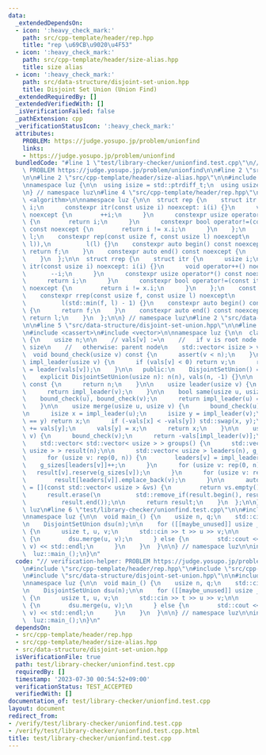 ```yaml
---
data:
  _extendedDependsOn:
  - icon: ':heavy_check_mark:'
    path: src/cpp-template/header/rep.hpp
    title: "rep \u69CB\u9020\u4F53"
  - icon: ':heavy_check_mark:'
    path: src/cpp-template/header/size-alias.hpp
    title: size alias
  - icon: ':heavy_check_mark:'
    path: src/data-structure/disjoint-set-union.hpp
    title: Disjoint Set Union (Union Find)
  _extendedRequiredBy: []
  _extendedVerifiedWith: []
  _isVerificationFailed: false
  _pathExtension: cpp
  _verificationStatusIcon: ':heavy_check_mark:'
  attributes:
    PROBLEM: https://judge.yosupo.jp/problem/unionfind
    links:
    - https://judge.yosupo.jp/problem/unionfind
  bundledCode: "#line 1 \"test/library-checker/unionfind.test.cpp\"\n// verification-helper:\
    \ PROBLEM https://judge.yosupo.jp/problem/unionfind\n\n#line 2 \"src/cpp-template/header/rep.hpp\"\
    \n\n#line 2 \"src/cpp-template/header/size-alias.hpp\"\n\n#include <cstddef>\n\
    \nnamespace luz {\n\n  using isize = std::ptrdiff_t;\n  using usize = std::size_t;\n\
    \n} // namespace luz\n#line 4 \"src/cpp-template/header/rep.hpp\"\n\n#include\
    \ <algorithm>\n\nnamespace luz {\n\n  struct rep {\n    struct itr {\n      usize\
    \ i;\n      constexpr itr(const usize i) noexcept: i(i) {}\n      void operator++()\
    \ noexcept {\n        ++i;\n      }\n      constexpr usize operator*() const noexcept\
    \ {\n        return i;\n      }\n      constexpr bool operator!=(const itr x)\
    \ const noexcept {\n        return i != x.i;\n      }\n    };\n    const itr f,\
    \ l;\n    constexpr rep(const usize f, const usize l) noexcept\n        : f(std::min(f,\
    \ l)),\n          l(l) {}\n    constexpr auto begin() const noexcept {\n     \
    \ return f;\n    }\n    constexpr auto end() const noexcept {\n      return l;\n\
    \    }\n  };\n\n  struct rrep {\n    struct itr {\n      usize i;\n      constexpr\
    \ itr(const usize i) noexcept: i(i) {}\n      void operator++() noexcept {\n \
    \       --i;\n      }\n      constexpr usize operator*() const noexcept {\n  \
    \      return i;\n      }\n      constexpr bool operator!=(const itr x) const\
    \ noexcept {\n        return i != x.i;\n      }\n    };\n    const itr f, l;\n\
    \    constexpr rrep(const usize f, const usize l) noexcept\n        : f(l - 1),\n\
    \          l(std::min(f, l) - 1) {}\n    constexpr auto begin() const noexcept\
    \ {\n      return f;\n    }\n    constexpr auto end() const noexcept {\n     \
    \ return l;\n    }\n  };\n\n} // namespace luz\n#line 2 \"src/data-structure/disjoint-set-union.hpp\"\
    \n\n#line 5 \"src/data-structure/disjoint-set-union.hpp\"\n\n#line 7 \"src/data-structure/disjoint-set-union.hpp\"\
    \n#include <cassert>\n#include <vector>\n\nnamespace luz {\n\n  class DisjointSetUnion\
    \ {\n    usize n;\n\n    // vals[v] :=\n    //   if v is root node: -1 * component\
    \ size\n    //   otherwise: parent node\n    std::vector< isize > vals;\n\n  \
    \  void bound_check(usize v) const {\n      assert(v < n);\n    }\n\n    usize\
    \ impl_leader(usize v) {\n      if (vals[v] < 0) return v;\n      return vals[v]\
    \ = leader(vals[v]);\n    }\n\n   public:\n    DisjointSetUnion() = default;\n\
    \    explicit DisjointSetUnion(usize n): n(n), vals(n, -1) {}\n\n    usize size()\
    \ const {\n      return n;\n    }\n\n    usize leader(usize v) {\n      bound_check(v);\n\
    \      return impl_leader(v);\n    }\n\n    bool same(usize u, usize v) {\n  \
    \    bound_check(u), bound_check(v);\n      return impl_leader(u) == impl_leader(v);\n\
    \    }\n\n    usize merge(usize u, usize v) {\n      bound_check(u);\n      bound_check(v);\n\
    \n      isize x = impl_leader(u);\n      isize y = impl_leader(v);\n      if (x\
    \ == y) return x;\n      if (-vals[x] < -vals[y]) std::swap(x, y);\n      vals[x]\
    \ += vals[y];\n      vals[y] = x;\n      return x;\n    }\n\n    usize group_size(usize\
    \ v) {\n      bound_check(v);\n      return -vals[impl_leader(v)];\n    }\n\n\
    \    std::vector< std::vector< usize > > groups() {\n      std::vector< std::vector<\
    \ usize > > result(n);\n\n      std::vector< usize > leaders(n), g_sizes(n);\n\
    \      for (usize v: rep(0, n)) {\n        leaders[v] = impl_leader(v);\n    \
    \    g_sizes[leaders[v]]++;\n      }\n      for (usize v: rep(0, n)) {\n     \
    \   result[v].reserve(g_sizes[v]);\n      }\n      for (usize v: rep(0, n)) {\n\
    \        result[leaders[v]].emplace_back(v);\n      }\n\n      auto empty_check\
    \ = [](const std::vector< usize > &vs) {\n        return vs.empty();\n      };\n\
    \      result.erase(\n          std::remove_if(result.begin(), result.end(), empty_check),\n\
    \          result.end());\n\n      return result;\n    }\n  };\n\n} // namespace\
    \ luz\n#line 6 \"test/library-checker/unionfind.test.cpp\"\n\n#include <iostream>\n\
    \nnamespace luz {\n\n  void main_() {\n    usize n, q;\n    std::cin >> n >> q;\n\
    \n    DisjointSetUnion dsu(n);\n\n    for ([[maybe_unused]] usize _: rep(0, q))\
    \ {\n      usize t, u, v;\n      std::cin >> t >> u >> v;\n\n      if (t == 0)\
    \ {\n        dsu.merge(u, v);\n      } else {\n        std::cout << dsu.same(u,\
    \ v) << std::endl;\n      }\n    }\n  }\n\n} // namespace luz\n\nint main() {\n\
    \  luz::main_();\n}\n"
  code: "// verification-helper: PROBLEM https://judge.yosupo.jp/problem/unionfind\n\
    \n#include \"src/cpp-template/header/rep.hpp\"\n#include \"src/cpp-template/header/size-alias.hpp\"\
    \n#include \"src/data-structure/disjoint-set-union.hpp\"\n\n#include <iostream>\n\
    \nnamespace luz {\n\n  void main_() {\n    usize n, q;\n    std::cin >> n >> q;\n\
    \n    DisjointSetUnion dsu(n);\n\n    for ([[maybe_unused]] usize _: rep(0, q))\
    \ {\n      usize t, u, v;\n      std::cin >> t >> u >> v;\n\n      if (t == 0)\
    \ {\n        dsu.merge(u, v);\n      } else {\n        std::cout << dsu.same(u,\
    \ v) << std::endl;\n      }\n    }\n  }\n\n} // namespace luz\n\nint main() {\n\
    \  luz::main_();\n}\n"
  dependsOn:
  - src/cpp-template/header/rep.hpp
  - src/cpp-template/header/size-alias.hpp
  - src/data-structure/disjoint-set-union.hpp
  isVerificationFile: true
  path: test/library-checker/unionfind.test.cpp
  requiredBy: []
  timestamp: '2023-07-30 00:54:52+09:00'
  verificationStatus: TEST_ACCEPTED
  verifiedWith: []
documentation_of: test/library-checker/unionfind.test.cpp
layout: document
redirect_from:
- /verify/test/library-checker/unionfind.test.cpp
- /verify/test/library-checker/unionfind.test.cpp.html
title: test/library-checker/unionfind.test.cpp
---
```

